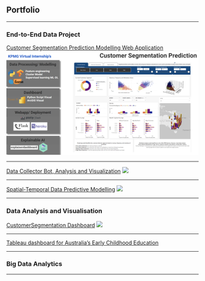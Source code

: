 ## Portfolio

---

### End-to-End Data Project

[Customer Segmentation Prediction Modelling Web Application](/Customer-Segmentation-Prediction)
<img src="images/kpmgg.png?raw=true"/>

---
[Data Collector Bot, Analysis and Visualization](/Disbot)
<img src="https://github.com/Primary43/Disbot-Scrape-Python-wrangling-MongoDB-database/blob/main/Dashboardarc.png?raw=true"/>

---
[Spatial-Temporal Data Predictive Modelling](/TripDuration-Prediction)
<img src="https://github.com/Primary43/TripDuration-Prediction-based-on-Locational-cluster/blob/main/asset/gif.gif?raw=true"/>

---

### Data Analysis and Visualisation

[CustomerSegmentation Dashboard](https://github.com/Primary43/CustomerSegmentation-Plotly-Dash)
<img src="https://github.com/Primary43/CustomerSegmentation-Plotly-Dash/blob/main/dashGif.gif?raw=true"/>

---
[Tableau dashboard for Australia’s Early Childhood Education](https://public.tableau.com/app/profile/primhansakul/viz/103141588/Story1)

---

### Big Data Analytics



---





